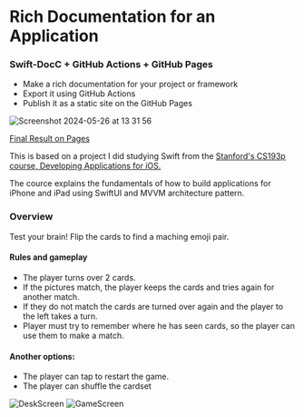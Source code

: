 # Rich Documentation for an Application

### Swift-DocC + GitHub Actions + GitHub Pages

- Make a rich documentation for your project or framework
- Export it using GitHub Actions
- Publish it as a static site on the GitHub Pages

![Screenshot 2024-05-26 at 13 31 56](https://github.com/iamalexman/Memojis/assets/61458847/23fe6ffa-3082-4f65-9fbd-392fe1c0b05f)

[Final Result on Pages](https://iamalexman.github.io/Memojis/documentation/memojis)

This is based on a project I did studying Swift from the [Stanford's CS193p course, Developing Applications for iOS.](https://cs193p.sites.stanford.edu/about-cs193p)

The cource explains the fundamentals of how to build applications for iPhone and iPad using SwiftUI and MVVM architecture pattern.

### Overview

Test your brain! Flip the cards to find a maching emoji pair.

#### Rules and gameplay
        
- The player turns over 2 cards. 
- If the pictures match, the player keeps the cards and tries again for another match. 
- If they do not match the cards are turned over again and the player to the left takes a turn.
- Player must try to remember where he has seen cards, so the player can use them to make a match.
        
#### Another options:

- The player can tap to restart the game.
- The player can shuffle the cardset

![DeskScreen](https://github.com/iamalexman/Memojis/assets/61458847/85b2c358-a34e-4daf-bf09-3b8d3a0a5f5e)
![GameScreen](https://github.com/iamalexman/Memojis/assets/61458847/8493c804-8a7d-4427-a58b-6f619606b671)
